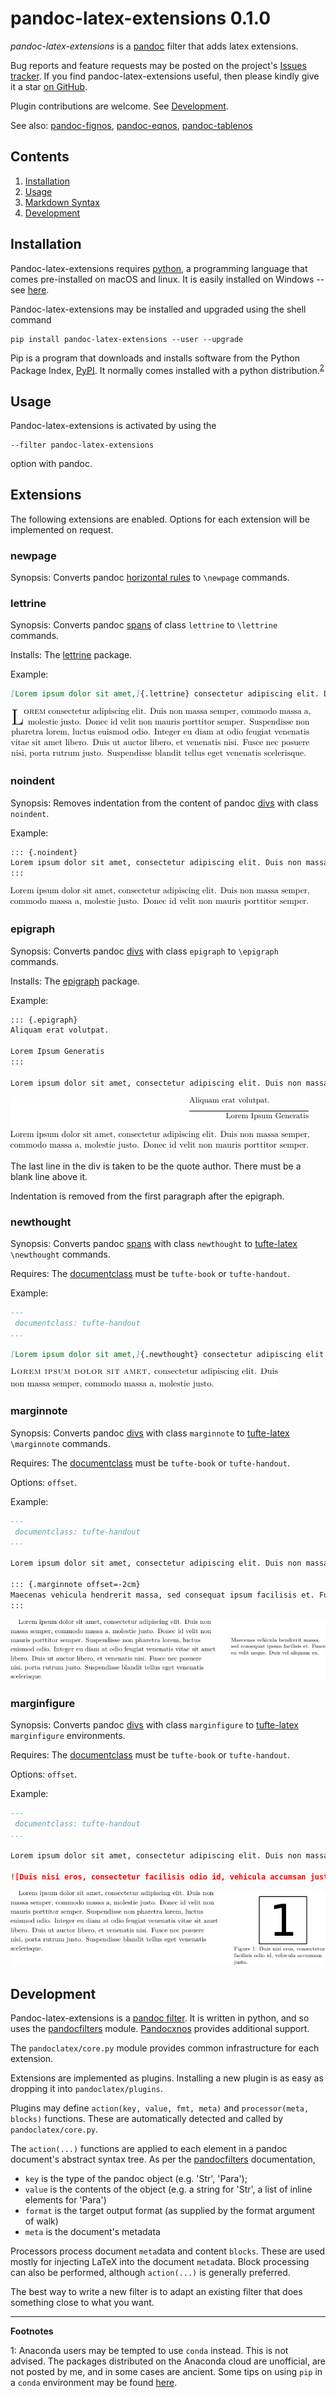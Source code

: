 
pandoc-latex-extensions 0.1.0
=============================

*pandoc-latex-extensions* is a [pandoc] filter that adds latex extensions.

Bug reports and feature requests may be posted on the project's [Issues tracker].  If you find pandoc-latex-extensions useful, then please kindly give it a star [on GitHub].

Plugin contributions are welcome.  See [Development](#development).

See also: [pandoc-fignos], [pandoc-eqnos], [pandoc-tablenos]

[pandoc]: http://pandoc.org/
[Issues tracker]: https://github.com/tomduck/pandoc-latex-extensions/issues
[on GitHub]:  https://github.com/tomduck/pandoc-latex-extensions
[pandoc-fignos]: https://github.com/tomduck/pandoc-fignos
[pandoc-eqnos]: https://github.com/tomduck/pandoc-eqnos
[pandoc-tablenos]: https://github.com/tomduck/pandoc-tablenos


Contents
--------

 1. [Installation](#installation)
 2. [Usage](#usage)
 3. [Markdown Syntax](#markdown-syntax)
 4. [Development](#development)


Installation
------------

Pandoc-latex-extensions requires [python], a programming language that comes pre-installed on macOS and linux.  It is easily installed on Windows -- see [here](https://realpython.com/installing-python/).

Pandoc-latex-extensions may be installed and upgraded using the shell command

    pip install pandoc-latex-extensions --user --upgrade

Pip is a program that downloads and installs software from the Python Package Index, [PyPI].  It normally comes installed with a python distribution.<sup>[2](#footnote1)</sup>

[python]: https://www.python.org/
[PyPI]: https://pypi.python.org/pypi
[README.developers]: README.developers


Usage
-----

Pandoc-latex-extensions is activated by using the

    --filter pandoc-latex-extensions

option with pandoc.


Extensions
----------

The following extensions are enabled.  Options for each extension will be implemented on request.


### newpage ###

Synopsis: Converts pandoc [horizontal rules](https://pandoc.org/MANUAL.html#horizontal-rules) to `\newpage` commands.


### lettrine ###

Synopsis: Converts pandoc [spans](https://pandoc.org/MANUAL.html#divs-and-spans) of class `lettrine` to `\lettrine` commands.

Installs: The [lettrine](https://www.ctan.org/pkg/tufte-latex) package.

Example:

~~~markdown
[Lorem ipsum dolor sit amet,]{.lettrine} consectetur adipiscing elit. Duis non massa semper, commodo massa a, molestie justo. Donec id velit non mauris porttitor semper. Suspendisse non pharetra lorem, luctus euismod odio. Integer eu diam at odio feugiat venenatis vitae sit amet libero. Duis ut auctor libero, et venenatis nisi. Fusce nec posuere nisi, porta rutrum justo. Suspendisse blandit tellus eget venenatis scelerisque.
~~~

![lettrine demonstration](img/lettrine.png)


### noindent ###

Synopsis: Removes indentation from the content of pandoc [divs](https://pandoc.org/MANUAL.html#divs-and-spans) with class `noindent`.

Example:

~~~markdown
::: {.noindent}
Lorem ipsum dolor sit amet, consectetur adipiscing elit. Duis non massa semper, commodo massa a, molestie justo. Donec id velit non mauris porttitor semper.
:::
~~~

![noindent demonstration](img/noindent.png)


### epigraph ###

Synopsis: Converts pandoc [divs](https://pandoc.org/MANUAL.html#divs-and-spans) with class `epigraph` to `\epigraph` commands.

Installs: The [epigraph](https://ctan.org/pkg/epigraph) package.

Example:

~~~markdown
::: {.epigraph}
Aliquam erat volutpat.

Lorem Ipsum Generatis
:::

Lorem ipsum dolor sit amet, consectetur adipiscing elit. Duis non massa semper, commodo massa a, molestie justo. Donec id velit non mauris porttitor semper.
~~~

![epigraph demonstration](img/epigraph.png)

The last line in the div is taken to be the quote author.  There must be a blank line above it.

Indentation is removed from the first paragraph after the epigraph.


### newthought ###

Synopsis: Converts pandoc [spans](https://pandoc.org/MANUAL.html#divs-and-spans) with class `newthought` to [tufte-latex](https://www.ctan.org/pkg/tufte-latex) `\newthought` commands.

Requires: The [documentclass](https://pandoc.org/MANUAL.html#variables-for-latex) must be `tufte-book` or `tufte-handout`.

Example:

~~~markdown
---
 documentclass: tufte-handout
...

[Lorem ipsum dolor sit amet,]{.newthought} consectetur adipiscing elit. Duis non massa semper, commodo massa a, molestie justo.
~~~

![newthought demonstration](img/newthought.png)


### marginnote ###

Synopsis: Converts pandoc [divs](https://pandoc.org/MANUAL.html#divs-and-spans) with class `marginnote` to [tufte-latex](https://www.ctan.org/pkg/tufte-latex) `\marginnote` commands.

Requires: The [documentclass](https://pandoc.org/MANUAL.html#variables-for-latex) must be `tufte-book` or `tufte-handout`.

Options: `offset`.

Example:

~~~markdown
---
 documentclass: tufte-handout
...

Lorem ipsum dolor sit amet, consectetur adipiscing elit. Duis non massa semper, commodo massa a, molestie justo. Donec id velit non mauris porttitor semper. Suspendisse non pharetra lorem, luctus euismod odio. Integer eu diam at odio feugiat venenatis vitae sit amet libero. Duis ut auctor libero, et venenatis nisi. Fusce nec posuere nisi, porta rutrum justo. Suspendisse blandit tellus eget venenatis scelerisque.

::: {.marginnote offset=-2cm}
Maecenas vehicula hendrerit massa, sed consequat ipsum facilisis et. Fusce eu velit neque. Duis vel aliquam ex.
:::
~~~

![marginnote demonstration](img/marginnote.png)


### marginfigure ###

Synopsis: Converts pandoc [divs](https://pandoc.org/MANUAL.html#implicit_figures) with class `marginfigure` to [tufte-latex](https://www.ctan.org/pkg/tufte-latex) `marginfigure` environments.

Requires: The [documentclass](https://pandoc.org/MANUAL.html#variables-for-latex) must be `tufte-book` or `tufte-handout`.

Options: `offset`.

Example:

~~~markdown
---
 documentclass: tufte-handout
...

Lorem ipsum dolor sit amet, consectetur adipiscing elit. Duis non massa semper, commodo massa a, molestie justo. Donec id velit non mauris porttitor semper. Suspendisse non pharetra lorem, luctus euismod odio. Integer eu diam at odio feugiat venenatis vitae sit amet libero. Duis ut auctor libero, et venenatis nisi. Fusce nec posuere nisi, porta rutrum justo. Suspendisse blandit tellus eget venenatis scelerisque.

![Duis nisi eros, consectetur facilisis odio id, vehicula accumsan justo.](plot.png){.marginfigure offset=-2cm}
~~~

![marginfigure demonstration](img/marginfigure.png)


Development
-----------

Pandoc-latex-extensions is a [pandoc filter](https://pandoc.org/filters.html).  It is written in python, and so uses the [pandocfilters](https://github.com/jgm/pandocfilters) module. [Pandocxnos](https://github.com/tomduck/pandocxnos) provides additional support.

The `pandoclatex/core.py` module provides common infrastructure for each extension.

Extensions are implemented as plugins.  Installing a new plugin is as easy as dropping it into `pandoclatex/plugins`.

Plugins may define `action(key, value, fmt, meta)` and `processor(meta, blocks)` functions.  These are automatically detected and called by `pandoclatex/core.py`.

The `action(...)` functions are applied to each element in a pandoc document's abstract syntax tree.  As per the [pandocfilters](https://github.com/jgm/pandocfilters) documentation,

* `key` is the type of the pandoc object (e.g. 'Str', 'Para');
* `value` is the contents of the object (e.g. a string for 'Str', a
  list of inline elements for 'Para')
* `format` is the target output format (as supplied by the format
   argument of walk)
* `meta` is the document's metadata

Processors process document `meta`data and content `blocks`.  These are used mostly for injecting LaTeX into the document `meta`data.  Block processing can also be performed, although `action(...)` is generally preferred.

The best way to write a new filter is to adapt an existing filter that does something close to what you want.


----

**Footnotes**

<a name="footnote1">1</a>: Anaconda users may be tempted to use `conda` instead.  This is not advised.  The packages distributed on the Anaconda cloud are unofficial, are not posted by me, and in some cases are ancient.  Some tips on using `pip` in a `conda` environment may be found [here](https://www.anaconda.com/using-pip-in-a-conda-environment/).
